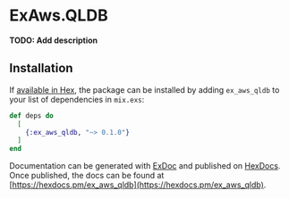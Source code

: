 # ExAws.QLDB

**TODO: Add description**

## Installation

If [available in Hex](https://hex.pm/docs/publish), the package can be installed
by adding `ex_aws_qldb` to your list of dependencies in `mix.exs`:

```elixir
def deps do
  [
    {:ex_aws_qldb, "~> 0.1.0"}
  ]
end
```

Documentation can be generated with [ExDoc](https://github.com/elixir-lang/ex_doc)
and published on [HexDocs](https://hexdocs.pm). Once published, the docs can
be found at [https://hexdocs.pm/ex_aws_qldb](https://hexdocs.pm/ex_aws_qldb).

